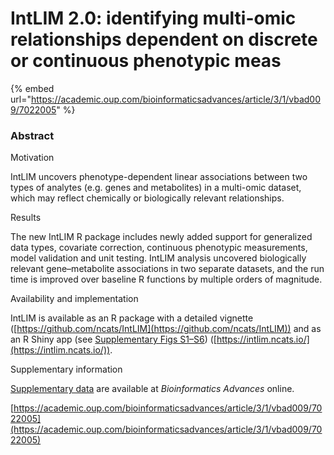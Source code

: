 # IntLIM 2.0: identifying multi-omic relationships dependent on discrete or continuous phenotypic meas

{% embed url="https://academic.oup.com/bioinformaticsadvances/article/3/1/vbad009/7022005" %}

### Abstract <a href="#id-398521946" id="id-398521946"></a>

Motivation

IntLIM uncovers phenotype-dependent linear associations between two types of analytes (e.g. genes and metabolites) in a multi-omic dataset, which may reflect chemically or biologically relevant relationships.

Results

The new IntLIM R package includes newly added support for generalized data types, covariate correction, continuous phenotypic measurements, model validation and unit testing. IntLIM analysis uncovered biologically relevant gene–metabolite associations in two separate datasets, and the run time is improved over baseline R functions by multiple orders of magnitude.

Availability and implementation

IntLIM is available as an R package with a detailed vignette ([https://github.com/ncats/IntLIM](https://github.com/ncats/IntLIM)) and as an R Shiny app (see [Supplementary Figs S1–S6](https://oup.silverchair-cdn.com/oup/backfile/Content\_public/Journal/bioinformaticsadvances/3/1/10.1093\_bioadv\_vbad009/1/vbad009\_supplementary\_data.zip?Expires=1722533249\&Signature=kE2cJ87ON7vLkAjdWBpqmU6R-1Ue2tgd9JZwTGZrh1H1ul6EyUn6UfYGJjidsh2P4xDfDToECMsTfI\~KP2jGbVaefHjYege\~iZFJaILJGMHMBw1QHR-4hLHNhNhJt6dcz4HjONqrPqf9lh5muGrK\~wmv-f4iFuom2X9jae-tpRD1Q9EHu7yvtoKrIs3SP\~tle2eiqSTIwgW4EVcTi5idYcXTvlmuSep2DNIaHYpopwgfBSXg4YN8T3VnC1z8BhEuZa-ZUDbASSQBb0Ed1rll5ELfi4F4bXoSfgnK71FwO8zIciZmwBQ13R0yOjWumd26sV50Mrqg5GUf8uAhtEP8Ng\_\_\&Key-Pair-Id=APKAIE5G5CRDK6RD3PGA)) ([https://intlim.ncats.io/](https://intlim.ncats.io/)).

Supplementary information

[Supplementary data](https://oup.silverchair-cdn.com/oup/backfile/Content\_public/Journal/bioinformaticsadvances/3/1/10.1093\_bioadv\_vbad009/1/vbad009\_supplementary\_data.zip?Expires=1722533249\&Signature=kE2cJ87ON7vLkAjdWBpqmU6R-1Ue2tgd9JZwTGZrh1H1ul6EyUn6UfYGJjidsh2P4xDfDToECMsTfI\~KP2jGbVaefHjYege\~iZFJaILJGMHMBw1QHR-4hLHNhNhJt6dcz4HjONqrPqf9lh5muGrK\~wmv-f4iFuom2X9jae-tpRD1Q9EHu7yvtoKrIs3SP\~tle2eiqSTIwgW4EVcTi5idYcXTvlmuSep2DNIaHYpopwgfBSXg4YN8T3VnC1z8BhEuZa-ZUDbASSQBb0Ed1rll5ELfi4F4bXoSfgnK71FwO8zIciZmwBQ13R0yOjWumd26sV50Mrqg5GUf8uAhtEP8Ng\_\_\&Key-Pair-Id=APKAIE5G5CRDK6RD3PGA) are available at _Bioinformatics Advances_ online.

[https://academic.oup.com/bioinformaticsadvances/article/3/1/vbad009/7022005](https://academic.oup.com/bioinformaticsadvances/article/3/1/vbad009/7022005)

